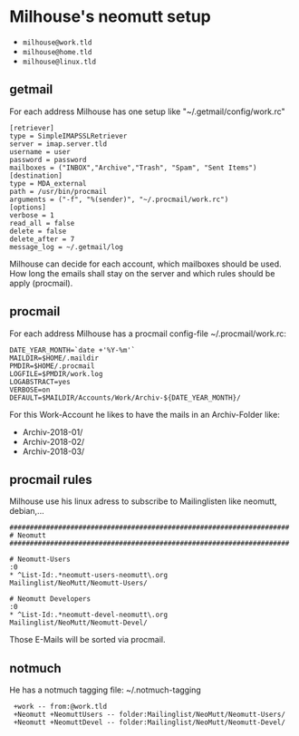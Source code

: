 # Milhouse's neomutt setup

* `milhouse@work.tld`
* `milhouse@home.tld`
* `milhouse@linux.tld`

## getmail

For each address Milhouse has one setup like "~/.getmail/config/work.rc"

    [retriever]
    type = SimpleIMAPSSLRetriever
    server = imap.server.tld
    username = user
    password = password
    mailboxes = ("INBOX","Archive","Trash", "Spam", "Sent Items")
    [destination]
    type = MDA_external
    path = /usr/bin/procmail
    arguments = ("-f", "%(sender)", "~/.procmail/work.rc")
    [options]
    verbose = 1
    read_all = false
    delete = false
    delete_after = 7
    message_log = ~/.getmail/log

Milhouse can decide for each account, which mailboxes should be used. How long the emails shall stay on the server
and which rules should be apply (procmail).

## procmail

For each address Milhouse has a procmail config-file ~/.procmail/work.rc: 

    DATE_YEAR_MONTH=`date +'%Y-%m'`
    MAILDIR=$HOME/.maildir
    PMDIR=$HOME/.procmail
    LOGFILE=$PMDIR/work.log
    LOGABSTRACT=yes
    VERBOSE=on
    DEFAULT=$MAILDIR/Accounts/Work/Archiv-${DATE_YEAR_MONTH}/

For this Work-Account he likes to have the mails in an Archiv-Folder like:

* Archiv-2018-01/
* Archiv-2018-02/
* Archiv-2018-03/

## procmail rules
Milhouse use his linux adress to subscribe to Mailinglisten like neomutt, debian,...

    #####################################################################
    # Neomutt
    #####################################################################

    # Neomutt-Users
    :0
    * ^List-Id:.*neomutt-users-neomutt\.org
    Mailinglist/NeoMutt/Neomutt-Users/

    # Neomutt Developers
    :0
    * ^List-Id:.*neomutt-devel-neomutt\.org
    Mailinglist/NeoMutt/Neomutt-Devel/

Those E-Mails will be sorted via procmail.
    
## notmuch
He has a notmuch tagging file: ~/.notmuch-tagging

     +work -- from:@work.tld
     +Neomutt +NeomuttUsers -- folder:Mailinglist/NeoMutt/Neomutt-Users/
     +Neomutt +NeomuttDevel -- folder:Mailinglist/NeoMutt/Neomutt-Devel/
     


